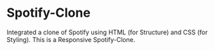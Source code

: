 # Spotify-Clone
Integrated a clone of Spotify using HTML (for Structure) and CSS (for Styling).
This is a Responsive Spotify-Clone.
